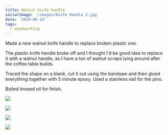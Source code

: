 ```yaml
---
title: Walnut knife handle
socialImage: '/images/Knife Handle 2.jpg'
date: '2019-06-14'
tags:
  - woodworking
---
```


Made a new walnut knife handle to replace broken plastic one.​

The plastic knife handle broke off and I thought I'd be good idea to replace it with a walnut handle, as I have a ton of walnut scraps lying around after the coffee table builds.

Traced the shape on a blank, cut it out using the bandsaw and then glued everything together with 5 minute epoxy. Used a stainless nail for the pins.

Boiled linseed oil for finish.

![](/images/Knife%20Handle%201.jpg)

![](/images/Knife%20Handle%202.jpg)

![](/images/Knife%20Handle%203.jpg)

![](/images/Knife%20Handle%204.jpg)
